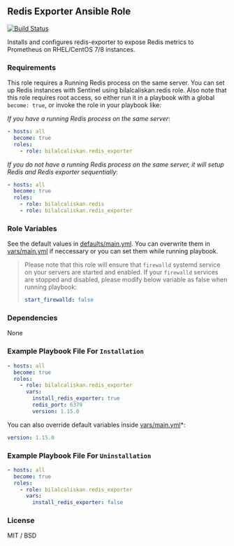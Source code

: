 ## Redis Exporter Ansible Role

[![Build Status](https://travis-ci.org/bilalcaliskan/redis_exporter-ansible-role.svg?branch=master)](https://travis-ci.org/bilalcaliskan/redis_exporter-ansible-role)

Installs and configures redis-exporter to expose Redis metrics to Prometheus on RHEL/CentOS 7/8 instances.

### Requirements

This role requires a Running Redis process on the same server. You can set up Redis instances with Sentinel using bilalcaliskan.redis role.
Also note that this role requires root access, so either run it in a playbook with a global `become: true`, or invoke the role in your playbook like:

*If you have a running Redis process on the same server*:
```yaml
- hosts: all
  become: true
  roles:
    - role: bilalcaliskan.redis_exporter
```

*If you do not have a running Redis process on the same server, it will setup Redis and Redis exporter sequentially*:
```yaml
- hosts: all
  become: true
  roles:
    - role: bilalcaliskan.redis
    - role: bilalcaliskan.redis_exporter
```

### Role Variables
See the default values in [defaults/main.yml](defaults/main.yml). You can overwrite them in [vars/main.yml](vars/main.yml) if neccessary or you can set them while running playbook.

> Please note that this role will ensure that `firewalld` systemd service on your servers are started and enabled. If your `firewalld` services are stopped and disabled, please modify below variable as false when running playbook:  
> ```yaml  
> start_firewalld: false

### Dependencies

None

### Example Playbook File For `Installation`

```yaml
- hosts: all
  become: true
  roles:
    - role: bilalcaliskan.redis_exporter
      vars:
        install_redis_exporter: true
        redis_port: 6379
        version: 1.15.0
```

You can also override default variables inside [vars/main.yml](vars/main.yml)*:
```yaml
version: 1.15.0
```

### Example Playbook File For `Uninstallation`

```yaml
- hosts: all
  become: true
  roles:
    - role: bilalcaliskan.redis_exporter
      vars:
        install_redis_exporter: false
```

### License

MIT / BSD
